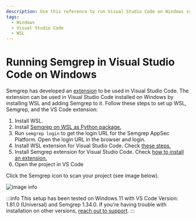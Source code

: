 ```yaml
---
description: Use this reference to run Visual Studio Code on Windows systems with the Semgrep extension.
tags:
  - Windows
  - Visual Studio Code
  - WSL
---
```


# Running Semgrep in Visual Studio Code on Windows

Semgrep has developed an [extension](https://semgrep.dev/docs/extensions/semgrep-vs-code/) to be used in Visual Studio Code. 
The extension can be used in Visual Studio Code installed on Windows by installing WSL and adding Semgrep to it.
Follow these steps to set up WSL, Semgrep, and the VS Code extension:

1. Install WSL. 
2. Install [Semgrep on WSL as Python package.](https://semgrep.dev/docs/getting-started/#installing-and-running-semgrep-locally)
3. Run `semgrep login` to get the login URL for the Semgrep AppSec Platform. Open the login URL in the browser and login.
4. Install WSL extension for Visual Studio Code. Check [these steps.](https://code.visualstudio.com/docs/remote/wsl)
5. Install Semgrep extension for Visual Studio Code. Check [how to install an extension.](https://code.visualstudio.com/docs/editor/extension-marketplace#_install-an-extension)
6. Open the project in VS Code

Click the Semgrep icon to scan your project (see image below).

![image info](/img/kb/vscode-windows.png)

:::info
This setup has been tested on Windows 11 with VS Code Version: 1.81.0 (Universal) and Semgrep 1.34.0. If you're having trouble with installation on other versions, [reach out to support](/docs/support). 
:::
